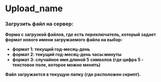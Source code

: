 # Upload_name
<h3>Загрузить файл на сервер:</h3>
<b>Форма с загрузкой файлов, где есть переключатель, который задает формат нового имени загружаемого файла на выбор:<b>
<ul>
<li>формат 1: текущий год-месяц-день</li>
<li>формат 2: текущий год-месяц-день часы:минуты</li>
<li>формат 3: случайное имя длиной 5 символов (где цифра 5 - текстовое поле, которое можно менять)</li>
</ul>
<b>Файл загружается в текущую папку (где расположен скрипт).<b>
</p>
